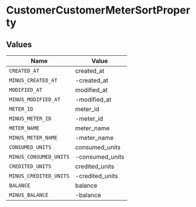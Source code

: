 # CustomerCustomerMeterSortProperty


## Values

| Name                   | Value                  |
| ---------------------- | ---------------------- |
| `CREATED_AT`           | created_at             |
| `MINUS_CREATED_AT`     | -created_at            |
| `MODIFIED_AT`          | modified_at            |
| `MINUS_MODIFIED_AT`    | -modified_at           |
| `METER_ID`             | meter_id               |
| `MINUS_METER_ID`       | -meter_id              |
| `METER_NAME`           | meter_name             |
| `MINUS_METER_NAME`     | -meter_name            |
| `CONSUMED_UNITS`       | consumed_units         |
| `MINUS_CONSUMED_UNITS` | -consumed_units        |
| `CREDITED_UNITS`       | credited_units         |
| `MINUS_CREDITED_UNITS` | -credited_units        |
| `BALANCE`              | balance                |
| `MINUS_BALANCE`        | -balance               |